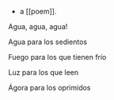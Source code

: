 - a [[poem]].
 
Agua, agua, agua!

Agua para los sedientos

Fuego para los que tienen frío

Luz para los que leen

Ágora para los oprimidos